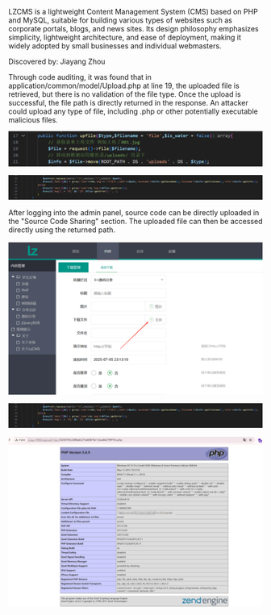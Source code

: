 LZCMS is a lightweight Content Management System (CMS) based on PHP and MySQL, suitable for building various types of websites such as corporate portals, blogs, and news sites. Its design philosophy emphasizes simplicity, lightweight architecture, and ease of deployment, making it widely adopted by small businesses and individual webmasters.

Discovered by: Jiayang Zhou

Through code auditing, it was found that in application/common/model/Upload.php at line 19, the uploaded file is retrieved, but there is no validation of the file type. Once the upload is successful, the file path is directly returned in the response. An attacker could upload any type of file, including .php or other potentially executable malicious files.

![image-20250705231127920](https://raw.githubusercontent.com/kklzzcun/CMS/main/assets/image-20250705231127920.png)

![image-20250705232533041](https://raw.githubusercontent.com/kklzzcun/CMS/main/assets/image-20250705232533041.png)


After logging into the admin panel, source code can be directly uploaded in the "Source Code Sharing" section. The uploaded file can then be accessed directly using the returned path.



![image-20250705231334849](https://raw.githubusercontent.com/kklzzcun/CMS/main/assets/image-20250705231334849.png)





![image-20250705232249324](https://raw.githubusercontent.com/kklzzcun/CMS/main/assets/image-20250705232533041.png)

![image-20250705232811177](https://raw.githubusercontent.com/kklzzcun/CMS/main/assets/image-20250705232811177.png)




































